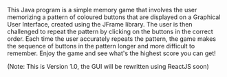 This Java program is a simple memory game that involves the user memorizing a pattern of coloured buttons that are displayed on a Graphical User Interface, 
created using the JFrame library. The user is then challenged to repeat the pattern by clicking on the buttons in the correct order. Each time the user 
accurately repeats the pattern, the game makes the sequence of buttons in the pattern longer and more difficult to remember. Enjoy the game and see what's
the highest score you can get!

(Note: This is Version 1.0, the GUI will be rewritten using ReactJS soon)
